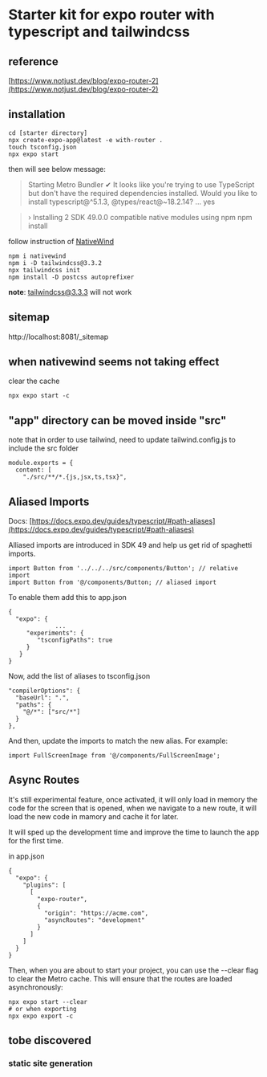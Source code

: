 # Starter kit for expo router with typescript and tailwindcss

## reference

[https://www.notjust.dev/blog/expo-router-2](https://www.notjust.dev/blog/expo-router-2)

## installation

```
cd [starter directory]
npx create-expo-app@latest -e with-router .
touch tsconfig.json
npx expo start
```

then will see below message:

> Starting Metro Bundler
> ✔ It looks like you're trying to use TypeScript but don't have the required dependencies installed. Would you like to install typescript@^5.1.3, @types/react@~18.2.14? … yes

> › Installing 2 SDK 49.0.0 compatible native modules using npm
> npm install

follow instruction of [NativeWind](https://www.nativewind.dev/quick-starts/expo)

```
npm i nativewind
npm i -D tailwindcss@3.3.2
npx tailwindcss init
npm install -D postcss autoprefixer
```

**note**: tailwindcss@3.3.3 will not work

## sitemap

http://localhost:8081/\_sitemap

## when nativewind seems not taking effect

clear the cache

```
npx expo start -c
```

## "app" directory can be moved inside "src"

note that in order to use tailwind, need to update tailwind.config.js to include the src folder

```
module.exports = {
  content: [
    "./src/**/*.{js,jsx,ts,tsx}",
```

## Aliased Imports

Docs: [https://docs.expo.dev/guides/typescript/#path-aliases](https://docs.expo.dev/guides/typescript/#path-aliases)

Alliased imports are introduced in SDK 49 and help us get rid of spaghetti imports.

```
import Button from '../../../src/components/Button'; // relative import
import Button from '@/components/Button; // aliased import
```

To enable them add this to app.json

```
{
  "expo": {
             ...
     "experiments": {
        "tsconfigPaths": true
     }
   }
}
```

Now, add the list of aliases to tsconfig.json

```
"compilerOptions": {
  "baseUrl": ".",
  "paths": {
    "@/*": ["src/*"]
  }
},
```

And then, update the imports to match the new alias. For example:

```
import FullScreenImage from '@/components/FullScreenImage';
```

## Async Routes

It's still experimental feature, once activated, it will only load in memory the code for the screen that is opened, when we navigate to a new route, it will load the new code in mamory and cache it for later.

It will sped up the development time and improve the time to launch the app for the first time.

in app.json

```
{
  "expo": {
    "plugins": [
      [
        "expo-router",
        {
          "origin": "https://acme.com",
          "asyncRoutes": "development"
        }
      ]
    ]
  }
}

```

Then, when you are about to start your project, you can use the --clear flag to clear the Metro cache. This will ensure that the routes are loaded asynchronously:

```
npx expo start --clear
# or when exporting
npx expo export -c
```

## tobe discovered

### static site generation
